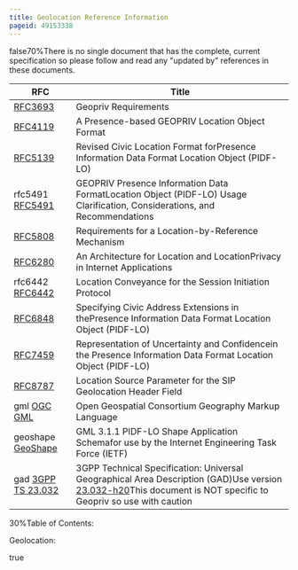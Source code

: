 ```yaml
---
title: Geolocation Reference Information
pageid: 49153338
---
```


false70%There is no single document that has the complete, current specification so please follow and read any "updated by" references in these documents.



| RFC | Title |
| --- | --- |
| [RFC3693](https://www.rfc-editor.org/rfc/rfc3693) | Geopriv Requirements |
| [RFC4119](https://www.rfc-editor.org/rfc/rfc4119) | A Presence-based GEOPRIV Location Object Format |
| [RFC5139](https://www.rfc-editor.org/rfc/rfc5139) | Revised Civic Location Format forPresence Information Data Format Location Object (PIDF-LO) |
| rfc5491 [RFC5491](https://www.rfc-editor.org/rfc/rfc5491) | GEOPRIV Presence Information Data FormatLocation Object (PIDF-LO) Usage Clarification, Considerations, and Recommendations |
| [RFC5808](https://www.rfc-editor.org/rfc/rfc5808) | Requirements for a Location-by-Reference Mechanism |
| [RFC6280](https://www.rfc-editor.org/rfc/rfc6280) | An Architecture for Location and LocationPrivacy in Internet Applications |
| rfc6442 [RFC6442](https://www.rfc-editor.org/rfc/rfc6442) | Location Conveyance for the Session Initiation Protocol |
| [RFC6848](https://www.rfc-editor.org/rfc/rfc6848) | Specifying Civic Address Extensions in thePresence Information Data Format Location Object (PIDF-LO) |
| [RFC7459](https://www.rfc-editor.org/rfc/rfc7459) | Representation of Uncertainty and Confidencein the Presence Information Data Format Location Object (PIDF-LO) |
| [RFC8787](https://www.rfc-editor.org/rfc/rfc8787) | Location Source Parameter for the SIP Geolocation Header Field |
| gml [OGC GML](https://www.ogc.org/standards/gml) | Open Geospatial Consortium Geography Markup Language |
| geoshape [GeoShape](https://portal.ogc.org/files/?artifact_id=21630#:~:text=This%20GML%203.1.,uses%20the%20separately%20specified%20geoshape) | GML 3.1.1 PIDF-LO Shape Application Schemafor use by the Internet Engineering Task Force (IETF) |
| gad [3GPP TS 23.032](https://www.3gpp.org/ftp/Specs/archive/23_series/23.032/) | 3GPP Technical Specification: Universal Geographical Area Description (GAD)Use version [23.032-h20](https://www.3gpp.org/ftp/Specs/archive/23_series/23.032/23032-h20.zip)This document is NOT specific to Geopriv so use with caution |

30%Table of Contents:

Geolocation:

true